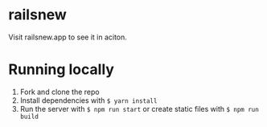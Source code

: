 # railsnew

Visit railsnew.app to see it in aciton.

# Running locally

1. Fork and clone the repo
2. Install dependencies with `$ yarn install`
3. Run the server with `$ npm run start` or create static files with `$ npm run build`